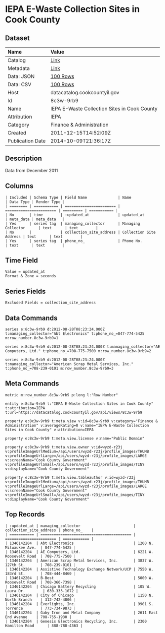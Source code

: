 # IEPA E-Waste Collection Sites in Cook County

## Dataset

| Name | Value |
| :--- | :---- |
| Catalog | [Link](https://catalog.data.gov/dataset/iepa-e-waste-collection-sites-in-cook-county-db753) |
| Metadata | [Link](https://datacatalog.cookcountyil.gov/api/views/8c3w-9rb9) |
| Data: JSON | [100 Rows](https://datacatalog.cookcountyil.gov/api/views/8c3w-9rb9/rows.json?max_rows=100) |
| Data: CSV | [100 Rows](https://datacatalog.cookcountyil.gov/api/views/8c3w-9rb9/rows.csv?max_rows=100) |
| Host | datacatalog.cookcountyil.gov |
| Id | 8c3w-9rb9 |
| Name | IEPA E-Waste Collection Sites in Cook County |
| Attribution | IEPA |
| Category | Finance & Administration |
| Created | 2011-12-15T14:52:09Z |
| Publication Date | 2014-10-09T21:36:17Z |

## Description

Data from December 2011

## Columns

```ls
| Included | Schema Type | Field Name              | Name                    | Data Type | Render Type |
| ======== | =========== | ======================= | ======================= | ========= | =========== |
| No       | time        | :updated_at             | updated_at              | meta_data | meta_data   |
| Yes      | series tag  | managing_collector      | Managing Collector      | text      | text        |
| No       |             | collection_site_address | Collection Site Address | text      | text        |
| Yes      | series tag  | phone_no_               | Phone No.               | text      | text        |
```

## Time Field

```ls
Value = updated_at
Format & Zone = seconds
```

## Series Fields

```ls
Excluded Fields = collection_site_address
```

## Data Commands

```ls
series e:8c3w-9rb9 d:2012-08-28T08:23:24.000Z t:managing_collector="Abt Electronics" t:phone_no_=847-774-5425 m:row_number.8c3w-9rb9=1

series e:8c3w-9rb9 d:2012-08-28T08:23:24.000Z t:managing_collector="AE Computers, Ltd." t:phone_no_=708-775-7500 m:row_number.8c3w-9rb9=2

series e:8c3w-9rb9 d:2012-08-28T08:23:24.000Z t:managing_collector="American Scrap Metal Services, Inc." t:phone_no_=708-239-0101 m:row_number.8c3w-9rb9=3
```

## Meta Commands

```ls
metric m:row_number.8c3w-9rb9 p:long l:"Row Number"

entity e:8c3w-9rb9 l:"IEPA E-Waste Collection Sites in Cook County" t:attribution=IEPA t:url=https://datacatalog.cookcountyil.gov/api/views/8c3w-9rb9

property e:8c3w-9rb9 t:meta.view v:id=8c3w-9rb9 v:category="Finance & Administration" v:averageRating=0 v:name="IEPA E-Waste Collection Sites in Cook County" v:attribution=IEPA

property e:8c3w-9rb9 t:meta.view.license v:name="Public Domain"

property e:8c3w-9rb9 t:meta.view.owner v:id=wyzd-r23j v:profileImageUrlMedium=/api/users/wyzd-r23j/profile_images/THUMB v:profileImageUrlLarge=/api/users/wyzd-r23j/profile_images/LARGE v:screenName="Cook County Government" v:profileImageUrlSmall=/api/users/wyzd-r23j/profile_images/TINY v:displayName="Cook County Government"

property e:8c3w-9rb9 t:meta.view.tableauthor v:id=wyzd-r23j v:profileImageUrlMedium=/api/users/wyzd-r23j/profile_images/THUMB v:profileImageUrlLarge=/api/users/wyzd-r23j/profile_images/LARGE v:screenName="Cook County Government" v:profileImageUrlSmall=/api/users/wyzd-r23j/profile_images/TINY v:displayName="Cook County Government"
```

## Top Records

```ls
| :updated_at | managing_collector                        | collection_site_address | phone_no_    | 
| =========== | ========================================= | ======================= | ============ | 
| 1346142204  | Abt Electronics                           | 1200 N. Milwaukee Ave.  | 847-774-5425 | 
| 1346142204  | AE Computers, Ltd.                        | 6221 W. Roosevelt Road  | 708-775-7500 | 
| 1346142204  | American Scrap Metal Services, Inc.       | 3837 W. 127th St.       | 708-239-0101 | 
| 1346142204  | Assistive Technology Exchange Network/UCP | 7550 W. 183rd St.       | 708-444-8460 | 
| 1346142204  | B-Best                                    | 5000 W. Roosevelt Road  | 708-366-7398 | 
| 1346142204  | Chicago Battery Recycling                 | 105 W. Laura Dr.        | 630-333-1072 | 
| 1346142204  | City of Chicago                           | 1150 N. North Branch    | 312-742-4806 | 
| 1346142204  | Everlights, Inc.                          | 9901 S. Torrence        | 773-734-9873 | 
| 1346142204  | Gaby Iron and Metal Company               | 2611 East End Avenue    | 708-755-1930 | 
| 1346142204  | Genesis Electronics Recycling, Inc.       | 2300 Hamilton Road      | 888-788-4363 | 
```